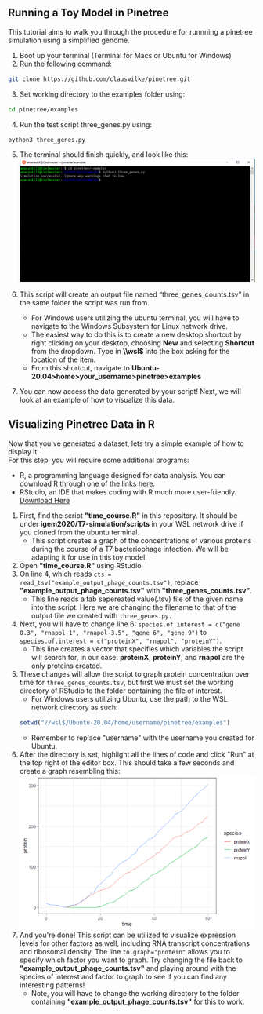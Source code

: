 ## Running a Toy Model in Pinetree
This tutorial aims to walk you through the procedure for runnning a pinetree simulation using a simplified genome.
1. Boot up your terminal (Terminal for Macs or Ubuntu for Windows)
2. Run the following command:
```sh
git clone https://github.com/clauswilke/pinetree.git
```
3. Set working directory to the examples folder using: 
```sh
cd pinetree/examples
```
4. Run the test script three_genes.py using:
```sh
python3 three_genes.py
```
5. The terminal should finish quickly, and look like this:
![Run Example](pinetreerunex.PNG)

6. This script will create an output file named “three_genes_counts.tsv” in the same folder the script was run from.
   - For Windows users utilizing the ubuntu terminal, you will have to navigate to the Windows Subsystem for Linux network drive.
   - The easiest way to do this is to create a new desktop shortcut by right clicking on your desktop, choosing **New** and selecting **Shortcut** from the dropdown. Type in **\\\wsl$** into the box asking for the location of the item.
   - From this shortcut, navigate to **Ubuntu-20.04>home>your_username>pinetree>examples**
7. You can now access the data generated by your script! Next, we will look at an example of how to visualize this data.
## Visualizing Pinetree Data in R
Now that you've generated a dataset, lets try a simple example of how to display it.  
For this step, you will require some additional programs:
  - R, a programming language designed for data analysis. You can download R through one of the links [here.](https://cran.r-project.org/mirrors.html)
  - RStudio, an IDE that makes coding with R much more user-friendly. [Download Here](https://rstudio.com/products/rstudio/download/#download)
1. First, find the script **"time_course.R"** in this repository. It should be under **igem2020/T7-simulation/scripts** in your WSL network drive if you cloned from the ubuntu terminal.
   - This script creates a graph of the concentrations of various proteins during the course of a T7 bacteriophage infection. We will be adapting it for use in this toy model.
2. Open **"time_course.R"** using RStudio
3. On line 4, which reads `cts = read_tsv("example_output_phage_counts.tsv")`, replace **"example_output_phage_counts.tsv"** with **"three_genes_counts.tsv"**.
   - This line reads a tab sepereated value(.tsv) file of the given name into the script. Here we are changing the filename to that of the output file we created with `three_genes.py.`
4. Next, you will have to change line 6: `species.of.interest = c("gene 0.3", "rnapol-1", "rnapol-3.5", "gene 6", "gene 9")` to `species.of.interest = c("proteinX", "rnapol", "proteinY")`.
   - This line creates a vector that specifies which variables the script will search for, in our case: **proteinX**, **proteinY**, and **rnapol** are the only proteins created.
5. These changes will allow the script to graph protein concentration over time for `three_genes_counts.tsv`, but first we must set the working directory of RStudio to the folder containing the file of interest.
   -  For Windows users utilizing Ubuntu, use the path to the WSL network directory as such:
   ```r
   setwd("//wsl$/Ubuntu-20.04/home/username/pinetree/examples")
   ```
   - Remember to replace "username" with the username you created for Ubuntu.
6. After the directory is set, highlight all the lines of code and click "Run" at the top right of the editor box. This should take a few seconds and create a graph resembling this:
![Example Plot](three_genes_plot_ex.png)
7. And you're done! This script can be utilized to visualize expression levels for other factors as well, including RNA transcript concentrations and ribosomal density. The line `to.graph="protein"` allows you to specify which factor you want to graph. Try changing the file back to **"example_output_phage_counts.tsv"** and playing around with the species of interest and factor to graph to see if you can find any interesting patterns!
   - Note, you will have to change the working directory to the folder containing **"example_output_phage_counts.tsv"** for this to work.
